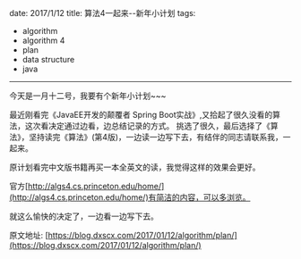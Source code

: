 date: 2017/1/12
title: 算法4一起来--新年小计划
tags: 
- algorithm
- algorithm 4
- plan
- data structure
- java
---

今天是一月十二号，我要有个新年小计划~~~

最近刚看完《JavaEE开发的颠覆者 Spring Boot实战》,又拾起了很久没看的算法，这次看决定通过边看，边总结记录的方式。
挑选了很久，最后选择了《算法》，坚持读完《算法》(第4版)，一边读一边写下去，有结伴的同志请联系我，一起来。

原计划看完中文版书籍再买一本全英文的读，我觉得这样的效果会更好。

<!-- more -->

官方[http://algs4.cs.princeton.edu/home/](http://algs4.cs.princeton.edu/home/)有简洁的内容，可以多浏览。

就这么愉快的决定了，一边看一边写下去。

原文地址: [https://blog.dxscx.com/2017/01/12/algorithm/plan/](https://blog.dxscx.com/2017/01/12/algorithm/plan/)

